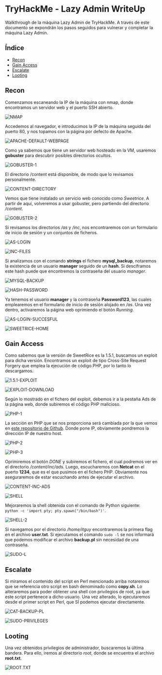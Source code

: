 # TryHackMe - Lazy Admin WriteUp

Walkthrough de la máquina Lazy Admin de TryHackMe. A través de este documento se expondrán los pasos seguidos para vulnerar y completar la máquina Lazy Admin.

## Índice

- [Recon](#recon)
- [Gain Access](#gain-access)
- [Escalate](#escalate)
- [Looting](#looting)

## Recon

Comenzamos escaneando la IP de la máquina con nmap, donde encontramos un servidor web y el puerto SSH abierto.

![NMAP](img/1-nmap.png)

Accedemos al navegador, e introducimos la IP de la máquina seguida del puerto 80, y nos topamos con la página por defecto de Apache.

![APACHE-DEFAULT-WEBPAGE](img/2-Apache-Web-Browser.png)

Como ya sabemos que tiene un servidor web hosteado en la VM, usaremos **gobuster** para descubrir posibles directorios ocultos.

![GOBUSTER-1](img/3-gobuster.png)

El directorio /content está disponible, de modo que lo revisamos personalmente.

![CONTENT-DIRECTORY](img/4-content-directory.png)

Vemos que tiene instalado un servicio web conocido como *Sweetrice*. A partir de aquí, volveremos a usar gobuster, pero partiendo del directorio */content*.

![GOBUSTER-2](img/5-gobuster-2.png)

Si revisamos los directorios */as* y */inc*, nos encontraremos con un formulario de inicio de sesión y un conjuntos de ficheros.

![AS-LOGIN](img/6-content-as-directory.png)

![INC-FILES](img/6-content-inc-directory.png)

Si analizamos con el comando **strings** el fichero **mysql_backup**, notaremos la existencia de un usuario **manager** seguido de un **hash**. Si desciframos este hash puede que encontremos la contraseña del usuario *manager*.

![MYSQL-BACKUP](img/8-strings-mysql.png)

![HASH-PASSWORD](img/9-cracked-hash.png)

Ya tenemos el usuario **manager** y la contraseña **Password123**, las cuales emplearemos en el formulario de inicio de sesión alojado en */as*. Una vez dentro, activaremos la página web oprimiendo el botón *Running*. 

![AS-LOGIN-SUCCESFUL](IMG/10-SweetRice-WebPage.png)

![SWEETRICE-HOME](img/11-SweetRice-Home.png)

## Gain Access

Como sabemos que la versión de SweetRice es la 1.5.1, buscamos un exploit para dicha versión. Encontramos un exploit de tipo Cross-Site Request Forgery que emplea la ejecución de código PHP, por lo tanto lo descargamos.

![1.5.1-EXPLOIT](img/12-searchsploit.png)

![EXPLOIT-DOWNLOAD](img/13-cat-40700-html.png)

Según lo mostrado en el fichero del exploit, debemos ir a la pestaña Ads de la página web, donde subiremos el código PHP malicioso.

![PHP-1](img/14-PHP1.png)

La sección en PHP que se nos proporciona será cambiada por la que vemos en [este repositorio de Github](https://github.com/pentestmonkey/php-reverse-shell/blob/master/php-reverse-shell.php). Donde pone IP, obviamente pondremos la dirección IP de nuestro host.

![PHP-2](img/14-PHP2.png)

![PHP-3](img/14-PHP3.png)

Oprimiremos el botón *DONE* y subiremos el fichero, el cual podremos ver en el directorio */content/inc/ads*. Luego, escucharemos con **Netcat** en el puerto **1234**, que es el que pusimos en el fichero PHP. Obviamente nos aseguraremos de estar escuchando antes de ejecutar el archivo.

![CONTENT-INC-ADS](img/15-content-inc-ads.png)

![SHELL](img/17-shell.png)

Mejoraremos la shell obtenida con el comando de Python siguiente: <br>
`python -c 'import pty; pty.spawn("/bin/bash")'`.

![SHELL-2](img/17-shell-2.png)

Si navegamos por el directorio */home/itguy* encontraremos la primera flag en el archivo **user.txt**. Si ejecutamos el comando `sudo -l` se nos informará que podemos modificar el archivo **backup.pl** sin necesidad de una contraseña. 

![SUDO-L](img/18-sudo-l.png)

## Escalate

Si miramos el contenido del script en Perl mencionado arriba notaremos que se referencia otro script en bash denominado como **copy.sh**. Lo alteraremos para poder obtener una shell con privilegios de root, ya que este script pertenece a dicho usuario. Una vez alterado, lo ejecutaremos desde el primer script en Perl, que SÍ podemos ejecutar directamente.

![CAT-BACKUP-PL](img/19-cat-backup-pl.png)

![SUDO-PRIVILEGES](img/20-sudo.png)

## Looting

Una vez obtenidos privilegios de administrador, buscaremos la última bandera. Para ello, iremos al directorio *root*, donde se encuentra el archivo **root.txt**.

![ROOT.TXT](img/21-root.png )